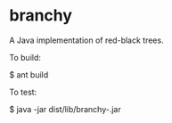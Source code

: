 # branchy

A Java implementation of red-black trees.

To build:

$ ant build

To test:

$ java -jar dist/lib/branchy-<date>.jar
